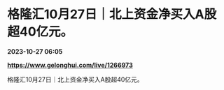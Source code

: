 # 格隆汇10月27日｜北上资金净买入A股超40亿元。

**2023-10-27 06:05**

**https://www.gelonghui.com/live/1266973**

格隆汇10月27日｜北上资金净买入A股超40亿元。